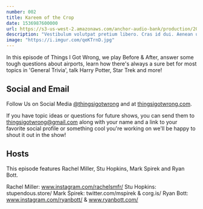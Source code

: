 ```yaml
---
number: 002
title: Kareem of the Crop
date: 1536987600000
url: https://s3-us-west-2.amazonaws.com/anchor-audio-bank/production/2018-8-16/4616137-44100-2-def66b715e9ee.mp3
description: "Vestibulum volutpat pretium libero. Cras id dui. Aenean ut eros et nisl sagittis vestibulum. Nullam nulla eros, ultricies sit amet, nonummy id."
image: "https://i.imgur.com/qeKTrnD.jpg"
---
```


In this episode of Things I Got Wrong, we play Before & After, answer some tough questions about airports, learn how there's always a sure bet for most topics in 'General Trivia', talk Harry Potter, Star Trek and more!

## Social and Email

Follow Us on Social Media [@thingsigotwrong](https://instagram.com/thingsigotwrong) and at [thingsigotwrong.com](https://thingsigotwrong.com).

If you have topic ideas or questions for future shows, you can send them to thingsigotwrong@gmail.com along with your name and a link to your favorite social profile or something cool you're working on we'll be happy to shout it out in the show!

## Hosts

This episode features Rachel Miller, Stu Hopkins, Mark Spirek and Ryan Bott.

Rachel Miller: www.instagram.com/rachelsmfr/
Stu Hopkins: stupendous.store/
Mark Spirek: twitter.com/mspirek & corg.is/
Ryan Bott: www.instagram.com/ryanbott/ & www.ryanbott.com/
